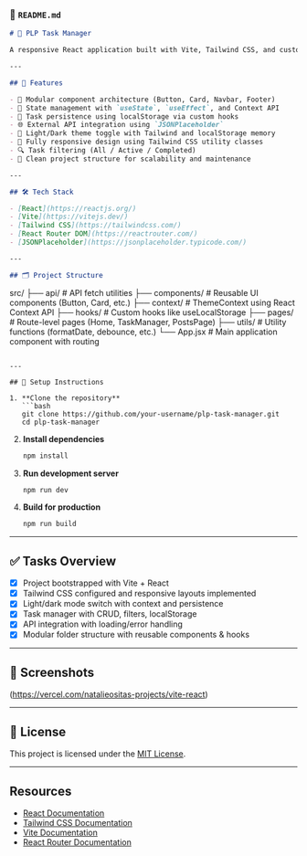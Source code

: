 ### 📄 `README.md`

```markdown
# 🧩 PLP Task Manager

A responsive React application built with Vite, Tailwind CSS, and custom component architecture. This project demonstrates clean state management with React hooks, dynamic theming via Context API, API integration, and component-driven design—all wrapped in a professional UI.

---

## 🚀 Features

- 🧱 Modular component architecture (Button, Card, Navbar, Footer)
- 🧠 State management with `useState`, `useEffect`, and Context API
- 💾 Task persistence using localStorage via custom hooks
- 🌐 External API integration using `JSONPlaceholder`
- 🎨 Light/Dark theme toggle with Tailwind and localStorage memory
- 📱 Fully responsive design using Tailwind CSS utility classes
- 🔍 Task filtering (All / Active / Completed)
- 🧼 Clean project structure for scalability and maintenance

---

## 🛠️ Tech Stack

- [React](https://reactjs.org/)
- [Vite](https://vitejs.dev/)
- [Tailwind CSS](https://tailwindcss.com/)
- [React Router DOM](https://reactrouter.com/)
- [JSONPlaceholder](https://jsonplaceholder.typicode.com/)

---

## 🗂️ Project Structure

```
src/
├── api/            # API fetch utilities
├── components/     # Reusable UI components (Button, Card, etc.)
├── context/        # ThemeContext using React Context API
├── hooks/          # Custom hooks like useLocalStorage
├── pages/          # Route-level pages (Home, TaskManager, PostsPage)
├── utils/          # Utility functions (formatDate, debounce, etc.)
└── App.jsx         # Main application component with routing
```

---

## 🔧 Setup Instructions

1. **Clone the repository**
   ```bash
   git clone https://github.com/your-username/plp-task-manager.git
   cd plp-task-manager
   ```

2. **Install dependencies**
   ```bash
   npm install
   ```

3. **Run development server**
   ```bash
   npm run dev
   ```

4. **Build for production**
   ```bash
   npm run build
   ```

---

## ✅ Tasks Overview

- [x] Project bootstrapped with Vite + React
- [x] Tailwind CSS configured and responsive layouts implemented
- [x] Light/dark mode switch with context and persistence
- [x] Task manager with CRUD, filters, localStorage
- [x] API integration with loading/error handling
- [x] Modular folder structure with reusable components & hooks

---

## 📸 Screenshots

(https://vercel.com/natalieositas-projects/vite-react)

---

## 📄 License

This project is licensed under the [MIT License](LICENSE).

---

## Resources

- [React Documentation](https://react.dev/)
- [Tailwind CSS Documentation](https://tailwindcss.com/docs)
- [Vite Documentation](https://vitejs.dev/guide/)
- [React Router Documentation](https://reactrouter.com/) 